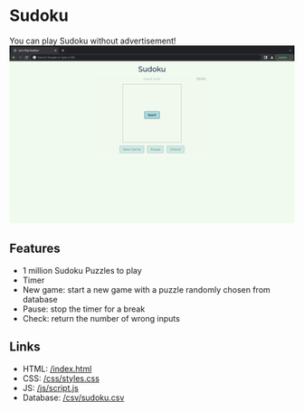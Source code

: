 # Sudoku
You can play Sudoku without advertisement! 
![Sudoku page](https://raw.githubusercontent.com/ceciaups/Sudoku/master/images/Sudoku.png)

## Features
- 1 million Sudoku Puzzles to play
- Timer
- New game: start a new game with a puzzle randomly chosen from database
- Pause: stop the timer for a break
- Check: return the number of wrong inputs

## Links
- HTML: [/index.html](index.html)
- CSS: [/css/styles.css](css/styles.css)
- JS: [/js/script.js](js/script.js)
- Database: [/csv/sudoku.csv](csv/sudoku.csv)